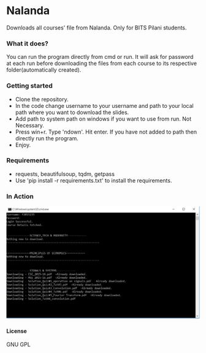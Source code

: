 # Nalanda
Downloads all courses' file from Nalanda. Only for BITS Pilani students.

### What it does?
You can run the program directly from cmd or run. It will ask for password at each run before downloading the files from each
course to its respective folder(automatically created).

### Getting started
* Clone the repository.
* In the code change username to your username and path to your local path where you want to download the slides.
* Add path to system path on windows if you want to use from run. Not Necessary.
* Press win+r. Type 'ndown'. Hit enter. If you have not added to path then directly run the program.
* Enjoy.


### Requirements
* requests, beautifulsoup, tqdm, getpass
* Use 'pip install -r requirements.txt' to install the requirements.


### In Action

![nDown](/ndown.PNG?raw=true "nDown")



#### License
GNU GPL 
